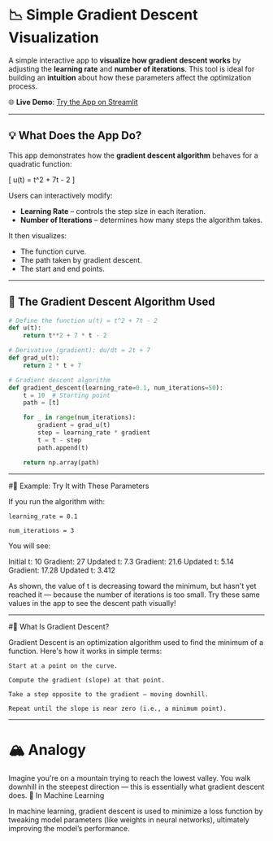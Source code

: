 # 📉 Simple Gradient Descent Visualization

A simple interactive app to **visualize how gradient descent works** by adjusting the **learning rate** and **number of iterations**. This tool is ideal for building an **intuition** about how these parameters affect the optimization process.

🌐 **Live Demo**: [Try the App on Streamlit](https://simplegradientdescentvisualization-yybepffs5w2itvgyz5ljti.streamlit.app/)

---

## 💡 What Does the App Do?

This app demonstrates how the **gradient descent algorithm** behaves for a quadratic function:

\[
u(t) = t^2 + 7t - 2
\]

Users can interactively modify:
- **Learning Rate** – controls the step size in each iteration.
- **Number of Iterations** – determines how many steps the algorithm takes.

It then visualizes:
- The function curve.
- The path taken by gradient descent.
- The start and end points.

---

## 🧮 The Gradient Descent Algorithm Used

```python
# Define the function u(t) = t^2 + 7t - 2
def u(t):
    return t**2 + 7 * t - 2

# Derivative (gradient): du/dt = 2t + 7
def grad_u(t):
    return 2 * t + 7

# Gradient descent algorithm
def gradient_descent(learning_rate=0.1, num_iterations=50):
    t = 10  # Starting point
    path = [t]

    for _ in range(num_iterations):
        gradient = grad_u(t)
        step = learning_rate * gradient
        t = t - step
        path.append(t)

    return np.array(path)
```
---

#🧪 Example: Try It with These Parameters

If you run the algorithm with:

    learning_rate = 0.1

    num_iterations = 3

You will see:

Initial t: 10
Gradient: 27
Updated t: 7.3
Gradient: 21.6
Updated t: 5.14
Gradient: 17.28
Updated t: 3.412

As shown, the value of t is decreasing toward the minimum, but hasn't yet reached it — because the number of iterations is too small.
Try these same values in the app to see the descent path visually!

---

#🧠 What Is Gradient Descent?

Gradient Descent is an optimization algorithm used to find the minimum of a function. Here's how it works in simple terms:

    Start at a point on the curve.

    Compute the gradient (slope) at that point.

    Take a step opposite to the gradient — moving downhill.

    Repeat until the slope is near zero (i.e., a minimum point).

---

# 🏔️ Analogy

Imagine you're on a mountain trying to reach the lowest valley. You walk downhill in the steepest direction — this is essentially what gradient descent does.
🧠 In Machine Learning

In machine learning, gradient descent is used to minimize a loss function by tweaking model parameters (like weights in neural networks), ultimately improving the model’s performance.
